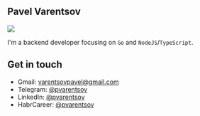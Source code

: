 ## Pavel Varentsov
![](https://img.shields.io/github/stars/pvarentsov?affiliations=OWNER&style=social)

I'm a backend developer focusing on `Go` and `NodeJS`/`TypeScript`.

## Get in touch
- Gmail: varentsovpavel@gmail.com
- Telegram: [@pvarentsov](https://t.me/pvarentsov) 
- LinkedIn: [@pvarentsov](https://www.linkedin.com/in/pvarentsov)
- HabrCareer: [@pvarentsov](https://career.habr.com/pvarentsov)
